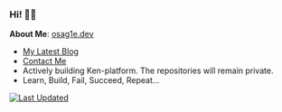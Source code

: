### Hi! 👋🏾 

**About Me**: [osag1e.dev](https://osag1e.dev/about)
- [My Latest Blog](https://osag1e.dev/posts)
- [Contact Me](https://contact.osag1e.dev/)
- Actively building Ken-platform. The repositories will remain private. 
- Learn, Build, Fail, Succeed, Repeat...

[![Last Updated](https://img.shields.io/badge/Last%20Updated-September%2003%2C%202024-brightgreen)](https://github.com/osag1e/osag1e/)

